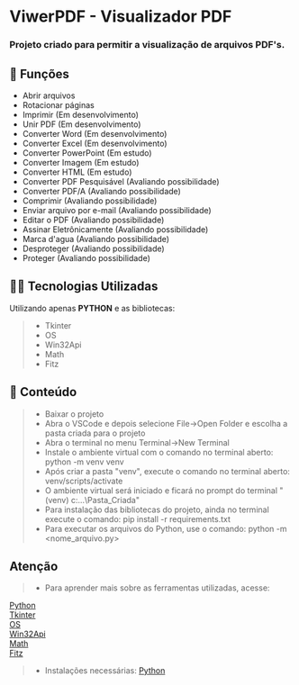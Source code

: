 <h1>ViwerPDF - Visualizador PDF</h1>

<h3>Projeto criado para permitir a visualização de arquivos PDF's.</h3>

## 🔧 Funções

- Abrir arquivos
- Rotacionar páginas
- Imprimir (Em desenvolvimento)
- Unir PDF (Em desenvolvimento)
- Converter Word (Em desenvolvimento)
- Converter Excel (Em desenvolvimento)
- Converter PowerPoint (Em estudo)
- Converter Imagem (Em estudo)
- Converter HTML (Em estudo)
- Converter PDF Pesquisável (Avaliando possibilidade)
- Converter PDF/A (Avaliando possibilidade)
- Comprimir (Avaliando possibilidade)
- Enviar arquivo por e-mail (Avaliando possibilidade)
- Editar o PDF (Avaliando possibilidade)
- Assinar Eletrônicamente (Avaliando possibilidade)
- Marca d'agua (Avaliando possibilidade)
- Desproteger (Avaliando possibilidade)
- Proteger (Avaliando possibilidade)

## 👨‍💻 Tecnologias Utilizadas

Utilizando apenas **PYTHON** e as bibliotecas:
> - Tkinter
> - OS
> - Win32Api
> - Math
> - Fitz

## 📜 Conteúdo

> - Baixar o projeto
> - Abra o VSCode e depois selecione File->Open Folder e escolha a pasta criada para o projeto
> - Abra o terminal no menu Terminal->New Terminal
> - Instale o ambiente virtual com o comando no terminal aberto: python -m venv venv
> - Após criar a pasta "venv", execute o comando no terminal aberto: venv/scripts/activate
> - O ambiente virtual será iniciado e ficará no prompt do terminal "(venv) c:\...\Pasta_Criada"
> - Para instalação das bibliotecas do projeto, ainda no terminal execute o comando: pip install -r requirements.txt
> - Para executar os arquivos do Python, use o comando: python -m <nome_arquivo.py>

## Atenção ##

> - Para aprender mais sobre as ferramentas utilizadas, acesse:

<a href = "https://docs.python.org/3/">Python</a></br>
<a href = "https://docs.python.org/3/library/tk.html">Tkinter</a></br>
<a href = "https://docs.python.org/3/library/os.html">OS</a></br>
<a href = "https://pywin32-ctypes.readthedocs.io/en/stable/api/win32ctypes.pywin32.win32api.html">Win32Api</a></br>
<a href = "https://docs.python.org/3/library/math.html">Math</a></br>
<a href = "https://pymupdf.readthedocs.io/en/latest/module.html">Fitz</a></br>

> - Instalações necessárias:
<a href = "https://www.python.org/downloads/">Python</a>